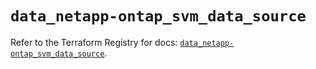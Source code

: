 # `data_netapp-ontap_svm_data_source`

Refer to the Terraform Registry for docs: [`data_netapp-ontap_svm_data_source`](https://registry.terraform.io/providers/netapp/netapp-ontap/2.3.0/docs/data-sources/svm_data_source).
